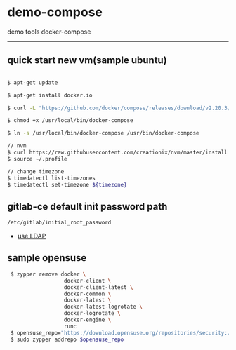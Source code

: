 # demo-compose
demo tools docker-compose

---

## quick start new vm(sample ubuntu)

``` bash

$ apt-get update

$ apt-get install docker.io

$ curl -L "https://github.com/docker/compose/releases/download/v2.20.3/docker-compose-$(uname -s)-$(uname -m)" -o /usr/local/bin/docker-compose

$ chmod +x /usr/local/bin/docker-compose

$ ln -s /usr/local/bin/docker-compose /usr/bin/docker-compose

// nvm
$ curl https://raw.githubusercontent.com/creationix/nvm/master/install.sh | bash
$ source ~/.profile

// change timezone
$ timedatectl list-timezones
$ timedatectl set-timezone ${timezone}
```

## gitlab-ce default init password path

``` cmd
/etc/gitlab/initial_root_password
```
- [use LDAP](https://chrislee0728.medium.com/%E5%BB%BA%E7%BD%AE-gitlab-%E7%89%88%E6%8E%A7%E5%B7%A5%E5%85%B7-5fe047330e91)

## sample opensuse

``` bash
 $ zypper remove docker \
                  docker-client \
                  docker-client-latest \
                  docker-common \
                  docker-latest \
                  docker-latest-logrotate \
                  docker-logrotate \
                  docker-engine \
                  runc
 $ opensuse_repo="https://download.opensuse.org/repositories/security:/SELinux/openSUSE_Factory/security:SELinux.repo"
 $ sudo zypper addrepo $opensuse_repo
```
